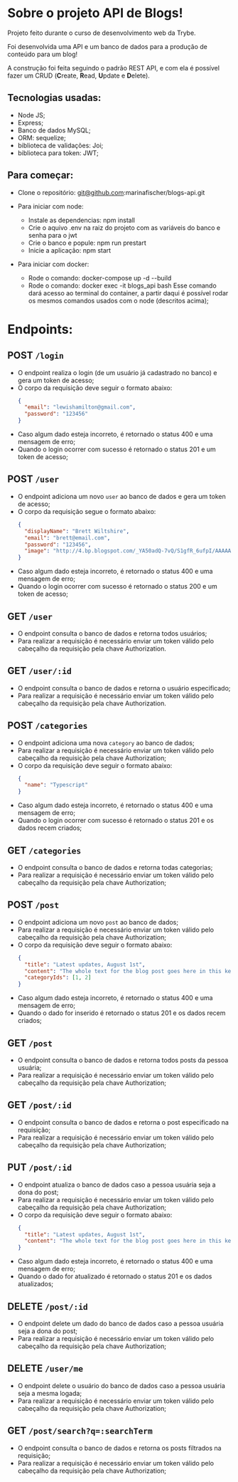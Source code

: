 # Sobre o projeto API de Blogs!

Projeto feito durante o curso de desenvolvimento web da Trybe.

Foi desenvolvida uma API e um banco de dados para a produção de conteúdo para um blog! 

A construção foi feita seguindo o padrão REST API, e com ela é possível fazer um CRUD (**C**reate, **R**ead, **U**pdate e **D**elete).

## Tecnologias usadas: 
  - Node JS;
  - Express;
  - Banco de dados MySQL;
  - ORM: sequelize;
  - biblioteca de validações: Joi;
  - biblioteca para token: JWT;

## Para começar:

- Clone o repositório: git@github.com:marinafischer/blogs-api.git

- Para iniciar com node:
  - Instale as dependencias: npm install
  - Crie o aquivo .env na raiz do projeto com as variáveis do banco e senha para o jwt
  - Crie o banco e popule: npm run prestart
  - Inicie a aplicação: npm start

- Para iniciar com docker:
  - Rode o comando: docker-compose up -d --build
  - Rode o comando: docker exec -it blogs_api bash
    Esse comando dará acesso ao terminal do container, a partir daqui é possível rodar os mesmos comandos usados com o node (descritos acima);

# Endpoints:

## POST `/login`
- O endpoint realiza o login (de um usuário já cadastrado no banco) e gera um token de acesso;
- O corpo da requisição deve seguir o formato abaixo:
  ```json
  {
    "email": "lewishamilton@gmail.com",
    "password": "123456"
  }
  ```
- Caso algum dado esteja incorreto, é retornado o status 400 e uma mensagem de erro;
- Quando o login ocorrer com sucesso é retornado o status 201 e um token de acesso;

## POST `/user`
- O endpoint adiciona um novo `user` ao banco de dados e gera um token de acesso;
- O corpo da requisição segue o formato abaixo:
  ```json
  {
    "displayName": "Brett Wiltshire",
    "email": "brett@email.com",
    "password": "123456",
    "image": "http://4.bp.blogspot.com/_YA50adQ-7vQ/S1gfR_6ufpI/AAAAAAAAAAk/1ErJGgRWZDg/S45/brett.png"
  }
  ```
- Caso algum dado esteja incorreto, é retornado o status 400 e uma mensagem de erro;
- Quando o login ocorrer com sucesso é retornado o status 200 e um token de acesso;

## GET `/user`
- O endpoint consulta o banco de dados e retorna todos usuários;
- Para realizar a requisição é necessário enviar um token válido pelo cabeçalho da requisição pela chave Authorization.

## GET `/user/:id`
- O endpoint consulta o banco de dados e retorna o usuário especificado;
- Para realizar a requisição é necessário enviar um token válido pelo cabeçalho da requisição pela chave Authorization.

## POST `/categories`
- O endpoint adiciona uma nova `category` ao banco de dados;
- Para realizar a requisição é necessário enviar um token válido pelo cabeçalho da requisição pela chave Authorization;
- O corpo da requisição deve seguir o formato abaixo:
  ```json
  {
    "name": "Typescript"
  }
  ```
- Caso algum dado esteja incorreto, é retornado o status 400 e uma mensagem de erro;
- Quando o login ocorrer com sucesso é retornado o status 201 e os dados recem criados;

## GET `/categories`
- O endpoint consulta o banco de dados e retorna todas categorias;
- Para realizar a requisição é necessário enviar um token válido pelo cabeçalho da requisição pela chave Authorization;

## POST `/post`
- O endpoint adiciona um novo `post` ao banco de dados;
- Para realizar a requisição é necessário enviar um token válido pelo cabeçalho da requisição pela chave Authorization;
- O corpo da requisição deve seguir o formato abaixo:
  ```json
  {
    "title": "Latest updates, August 1st",
    "content": "The whole text for the blog post goes here in this key",
    "categoryIds": [1, 2]
  }
  ```
- Caso algum dado esteja incorreto, é retornado o status 400 e uma mensagem de erro;
- Quando o dado for inserido é retornado o status 201 e os dados recem criados;

## GET `/post`
- O endpoint consulta o banco de dados e retorna todos posts da pessoa usuária;
- Para realizar a requisição é necessário enviar um token válido pelo cabeçalho da requisição pela chave Authorization;

## GET `/post/:id`
- O endpoint consulta o banco de dados e retorna o post especificado na requisição;
- Para realizar a requisição é necessário enviar um token válido pelo cabeçalho da requisição pela chave Authorization;

## PUT `/post/:id`
- O endpoint atualiza o banco de dados caso a pessoa usuária seja a dona do post;
- Para realizar a requisição é necessário enviar um token válido pelo cabeçalho da requisição pela chave Authorization;
- O corpo da requisição deve seguir o formato abaixo:
  ```json
  {
    "title": "Latest updates, August 1st",
    "content": "The whole text for the blog post goes here in this key"
  }
  ```
- Caso algum dado esteja incorreto, é retornado o status 400 e uma mensagem de erro;
- Quando o dado for atualizado é retornado o status 201 e os dados atualizados;

## DELETE `/post/:id`
- O endpoint delete um dado do banco de dados caso a pessoa usuária seja a dona do post;
- Para realizar a requisição é necessário enviar um token válido pelo cabeçalho da requisição pela chave Authorization;

## DELETE `/user/me`
- O endpoint delete o usuário do banco de dados caso a pessoa usuária seja a mesma logada;
- Para realizar a requisição é necessário enviar um token válido pelo cabeçalho da requisição pela chave Authorization;

## GET `/post/search?q=:searchTerm`
- O endpoint consulta o banco de dados e retorna os posts filtrados na requisição;
- Para realizar a requisição é necessário enviar um token válido pelo cabeçalho da requisição pela chave Authorization;